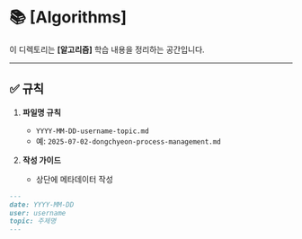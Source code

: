# 📚 [Algorithms]

이 디렉토리는 **[알고리즘]** 학습 내용을 정리하는 공간입니다.

---

## ✅ 규칙

1. **파일명 규칙**
    - `YYYY-MM-DD-username-topic.md`
    - 예: `2025-07-02-dongchyeon-process-management.md`

2. **작성 가이드**
    - 상단에 메타데이터 작성

```markdown
---
date: YYYY-MM-DD
user: username
topic: 주제명
---